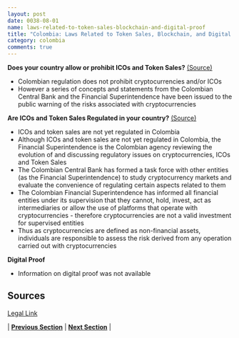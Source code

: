 ```yaml
---
layout: post
date: 0038-08-01
name: laws-related-to-token-sales-blockchain-and-digital-proof
title: "Colombia: Laws Related to Token Sales, Blockchain, and Digital Proof"
category: colombia
comments: true
---
```

**Does your country allow or prohibit ICOs and Token Sales?** [(Source)]( https://www.legalink.ch/xms/files/NEWS/Legalink_ICOS_and_Token_Sales.pdf)
- Colombian regulation does not prohibit cryptocurrencies and/or ICOs
- However a series of concepts and statements from the Colombian Central Bank and the Financial Superintendence have been issued to the public warning of the risks associated with cryptocurrencies 

**Are ICOs and Token Sales Regulated in your country?** [(Source)](https://www.legalink.ch/xms/files/NEWS/Legalink_ICOS_and_Token_Sales.pdf)
- ICOs and token sales are not yet regulated in Colombia 
- Although ICOs and token sales are not yet regulated in Colombia, the Financial Superintendence is the Colombian agency reviewing the evolution of and discussing regulatory issues on cryptocurrencies, ICOs and Token Sales
- The Colombian Central Bank has formed a task force with other entities (as the Financial Superintendence) to study cryptocurrency markets and evaluate the convenience of regulating certain aspects related to them
- The Colombian Financial Superintendence has informed all financial entities under its supervision that they cannot, hold, invest, act as intermediaries or allow the use of platforms that operate with cryptocurrencies - therefore cryptocurrencies are not a valid investment for supervised entities 
- Thus as cryptocurrencies are defined as non-financial assets, individuals are responsible to assess the risk derived from any operation carried out with cryptocurrencies 

**Digital Proof**
- Information on digital proof was not available 

Sources 
--- 
[Legal Link](https://www.legalink.ch/xms/files/NEWS/Legalink_ICOS_and_Token_Sales.pdf)

| **[Previous Section]( https://neo-project.github.io/global-blockchain-compliance-hub//colombia/colombia-governing-by-law.html)** | **[Next Section]( https://neo-project.github.io/global-blockchain-compliance-hub//colombia/colombia-securities-related-laws.html)** |
